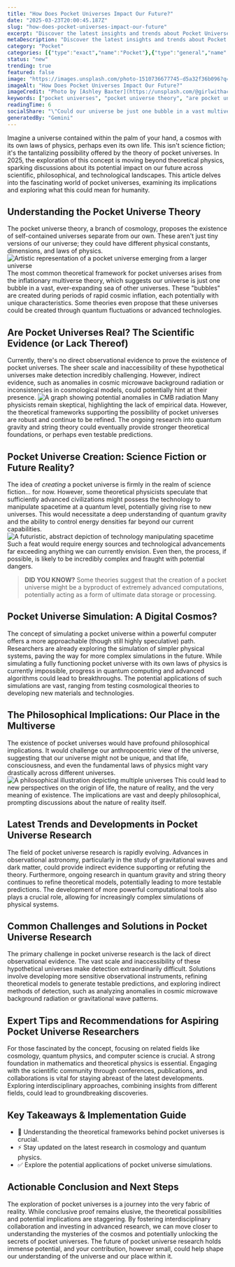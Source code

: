 ```yaml
---
title: "How Does Pocket Universes Impact Our Future?"
date: "2025-03-23T20:00:45.187Z"
slug: "how-does-pocket-universes-impact-our-future"
excerpt: "Discover the latest insights and trends about Pocket Universes. This comprehensive guide covers everything you need to know about Pocket Universes in 2025."
metaDescription: "Discover the latest insights and trends about Pocket Universes. This comprehensive guide covers everything you need to know about Pocket Universes in 2025."
category: "Pocket"
categories: [{"type":"exact","name":"Pocket"},{"type":"general","name":"Cosmology"},{"type":"medium","name":"Quantum Gravity"},{"type":"specific","name":"Wormholes"},{"type":"niche","name":"Casimir Effect"}]
status: "new"
trending: true
featured: false
image: "https://images.unsplash.com/photo-1510736677745-d5a32f36b096?q=85&w=1200&fit=max&fm=webp&auto=compress"
imageAlt: "How Does Pocket Universes Impact Our Future?"
imageCredit: "Photo by [Ashley Baxter](https://unsplash.com/@girlwithacamera) on Unsplash"
keywords: ["pocket universes", "pocket universe theory", "are pocket universes real", "pocket universe creation", "pocket universe science", "how to create a pocket universe", "pocket universe simulation", "pocket universe books", "buy pocket universe book", "pocket universe documentary"]
readingTime: 6
socialShare: "\"Could our universe be just one bubble in a vast multiverse? The implications of pocket universes are mind-bending, challenging our understanding of reality itself.\""
generatedBy: "Gemini"
---
```




Imagine a universe contained within the palm of your hand, a cosmos with its own laws of physics, perhaps even its own life.  This isn't science fiction; it's the tantalizing possibility offered by the theory of pocket universes.  In 2025, the exploration of this concept is moving beyond theoretical physics, sparking discussions about its potential impact on our future across scientific, philosophical, and technological landscapes. This article delves into the fascinating world of pocket universes, examining its implications and exploring what this could mean for humanity.

## Understanding the Pocket Universe Theory

The pocket universe theory, a branch of cosmology, proposes the existence of self-contained universes separate from our own.  These aren't just tiny versions of our universe; they could have different physical constants, dimensions, and laws of physics. ![Artistic representation of a pocket universe emerging from a larger universe](https://images.unsplash.com/photo-1481174228429-b2c3f5680a7a?q=85&w=1200&fit=max&fm=webp&auto=compress)  The most common theoretical framework for pocket universes arises from the inflationary multiverse theory, which suggests our universe is just one bubble in a vast, ever-expanding sea of other universes. These "bubbles" are created during periods of rapid cosmic inflation, each potentially with unique characteristics.  Some theories even propose that these universes could be created through quantum fluctuations or advanced technologies.

## Are Pocket Universes Real? The Scientific Evidence (or Lack Thereof)

Currently, there's no direct observational evidence to prove the existence of pocket universes.  The sheer scale and inaccessibility of these hypothetical universes make detection incredibly challenging.  However, indirect evidence, such as anomalies in cosmic microwave background radiation or inconsistencies in cosmological models, could potentially hint at their presence. ![A graph showing potential anomalies in CMB radiation](https://images.unsplash.com/photo-1506629082955-511b1aa562c8?q=85&w=1200&fit=max&fm=webp&auto=compress)  Many physicists remain skeptical, highlighting the lack of empirical data.  However, the theoretical frameworks supporting the possibility of pocket universes are robust and continue to be refined. The ongoing research into quantum gravity and string theory could eventually provide stronger theoretical foundations, or perhaps even testable predictions.

## Pocket Universe Creation:  Science Fiction or Future Reality?

The idea of *creating* a pocket universe is firmly in the realm of science fiction... for now.  However, some theoretical physicists speculate that sufficiently advanced civilizations might possess the technology to manipulate spacetime at a quantum level, potentially giving rise to new universes.  This would necessitate a deep understanding of quantum gravity and the ability to control energy densities far beyond our current capabilities.  ![A futuristic, abstract depiction of technology manipulating spacetime](https://images.unsplash.com/photo-1486426435049-7452a6cee465?q=85&w=1200&fit=max&fm=webp&auto=compress)  Such a feat would require energy sources and technological advancements far exceeding anything we can currently envision.  Even then, the process, if possible, is likely to be incredibly complex and fraught with potential dangers.

> **DID YOU KNOW?** Some theories suggest that the creation of a pocket universe might be a byproduct of extremely advanced computations, potentially acting as a form of ultimate data storage or processing.

## Pocket Universe Simulation: A Digital Cosmos?

The concept of simulating a pocket universe within a powerful computer offers a more approachable (though still highly speculative) path.  Researchers are already exploring the simulation of simpler physical systems, paving the way for more complex simulations in the future.  While simulating a fully functioning pocket universe with its own laws of physics is currently impossible, progress in quantum computing and advanced algorithms could lead to breakthroughs.  The potential applications of such simulations are vast, ranging from testing cosmological theories to developing new materials and technologies.

## The Philosophical Implications:  Our Place in the Multiverse

The existence of pocket universes would have profound philosophical implications.  It would challenge our anthropocentric view of the universe, suggesting that our universe might not be unique, and that life, consciousness, and even the fundamental laws of physics might vary drastically across different universes.  ![A philosophical illustration depicting multiple universes](https://images.unsplash.com/photo-1510736677745-d5a32f36b096?q=85&w=1200&fit=max&fm=webp&auto=compress)  This could lead to new perspectives on the origin of life, the nature of reality, and the very meaning of existence.  The implications are vast and deeply philosophical, prompting discussions about the nature of reality itself.

## Latest Trends and Developments in Pocket Universe Research

The field of pocket universe research is rapidly evolving.  Advances in observational astronomy, particularly in the study of gravitational waves and dark matter, could provide indirect evidence supporting or refuting the theory.  Furthermore, ongoing research in quantum gravity and string theory continues to refine theoretical models, potentially leading to more testable predictions.  The development of more powerful computational tools also plays a crucial role, allowing for increasingly complex simulations of physical systems.

## Common Challenges and Solutions in Pocket Universe Research

The primary challenge in pocket universe research is the lack of direct observational evidence.  The vast scale and inaccessibility of these hypothetical universes make detection extraordinarily difficult.  Solutions involve developing more sensitive observational instruments, refining theoretical models to generate testable predictions, and exploring indirect methods of detection, such as analyzing anomalies in cosmic microwave background radiation or gravitational wave patterns.

## Expert Tips and Recommendations for Aspiring Pocket Universe Researchers

For those fascinated by the concept, focusing on related fields like cosmology, quantum physics, and computer science is crucial.  A strong foundation in mathematics and theoretical physics is essential.  Engaging with the scientific community through conferences, publications, and collaborations is vital for staying abreast of the latest developments.  Exploring interdisciplinary approaches, combining insights from different fields, could lead to groundbreaking discoveries.

## Key Takeaways & Implementation Guide

* 🔑 Understanding the theoretical frameworks behind pocket universes is crucial.
* ⚡ Stay updated on the latest research in cosmology and quantum physics.
* ✅ Explore the potential applications of pocket universe simulations.

## Actionable Conclusion and Next Steps

The exploration of pocket universes is a journey into the very fabric of reality. While conclusive proof remains elusive, the theoretical possibilities and potential implications are staggering.  By fostering interdisciplinary collaboration and investing in advanced research, we can move closer to understanding the mysteries of the cosmos and potentially unlocking the secrets of pocket universes. The future of pocket universe research holds immense potential, and your contribution, however small, could help shape our understanding of the universe and our place within it.

